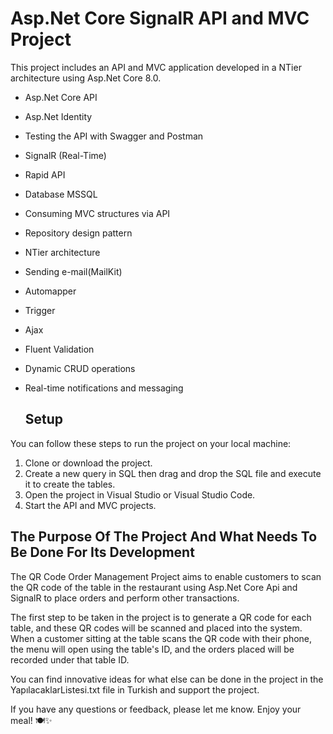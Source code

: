 # Asp.Net Core SignalR API and MVC Project

This project includes an API and MVC application developed in a NTier architecture using Asp.Net Core 8.0.

- Asp.Net Core API
- Asp.Net Identity
- Testing the API with Swagger and Postman
- SignalR (Real-Time)
- Rapid API
- Database MSSQL
- Consuming MVC structures via API
- Repository design pattern
- NTier architecture
- Sending e-mail(MailKit)
- Automapper
- Trigger
- Ajax
- Fluent Validation
- Dynamic CRUD operations
- Real-time notifications and messaging

  ## Setup
  
You can follow these steps to run the project on your local machine:

1. Clone or download the project.
2. Create a new query in SQL then drag and drop the SQL file and execute it to create the tables.
3. Open the project in Visual Studio or Visual Studio Code.
4. Start the API and MVC projects.

## The Purpose Of The Project And What Needs To Be Done For Its Development

The QR Code Order Management Project aims to enable customers to scan the QR code of the table in the restaurant using Asp.Net Core Api and SignalR to place orders and perform other transactions.

The first step to be taken in the project is to generate a QR code for each table, and these QR codes will be scanned and placed into the system. When a customer sitting at the table scans the QR code with their phone, the menu will open using the table's ID, and the orders placed will be recorded under that table ID.

You can find innovative ideas for what else can be done in the project in the YapılacaklarListesi.txt file in Turkish and support the project.

If you have any questions or feedback, please let me know. Enjoy your meal! 🍽️✨
